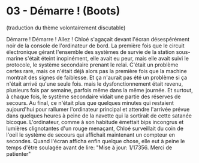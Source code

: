 # 03 - Démarre ! (Boots)

(traduction du thème volontairement discutable)

Démarre ! Démarre ! Allez ! Chloé s'agaçait devant l'écran désespérément noir de la console de l'ordinateur de bord. La première fois que le circuit électronique gérant l'ensemble des systèmes de survie de la station sous-marine s'était éteint inopinément, elle avait eu peur, mais elle avait suivi le protocole, le système secondaire prenant le relai. C'était un problème certes rare, mais ce n'était déjà alors pas la première fois que la machine montrait des signes de faiblesse. Et ça n'aurait pas été un problème si ça n'était arrivé qu'une seule fois. mais le dysfonctionnement était revenu, plusieurs fois par semaine, parfois même dans la même journée. Et surtout, à chaque fois, le système secondaire vidait une partie des réserves de secours. Au final, ce n'était plus que quelques minutes qui restaient aujourd'hui pour rallumer l'ordinateur principal et attendre l'arrivée prévue dans quelques heures à peine de la navette qui la sortirait de cette satanée bicoque. L'ordinateur, comme à son habitude émettait bips incongrus et lumières clignotantes d'un rouge menaçant, Chloé surveillait du coin de l'oeil le système de secours qui affichait maintenant un compteur en secondes. Quand l'écran afficha enfin quelque chose, elle eut à peine le temps d'être soulagée avant de lire: "Mise à jour: 1/17356. Merci de patienter"
